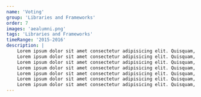 ```yaml
---
name: 'Voting'
group: 'Libraries and Frameworks'
order: 7
images: 'aealumni.png'
tags: 'Libraries and Frameworks'
timeRange: '2015-2016'
description: |
    Lorem ipsum dolor sit amet consectetur adipisicing elit. Quisquam, quos.
    Lorem ipsum dolor sit amet consectetur adipisicing elit. Quisquam, quos.
    Lorem ipsum dolor sit amet consectetur adipisicing elit. Quisquam, quos.
    Lorem ipsum dolor sit amet consectetur adipisicing elit. Quisquam, quos.
    Lorem ipsum dolor sit amet consectetur adipisicing elit. Quisquam, quos.
    Lorem ipsum dolor sit amet consectetur adipisicing elit. Quisquam, quos.
    Lorem ipsum dolor sit amet consectetur adipisicing elit. Quisquam, quos.
---
```

